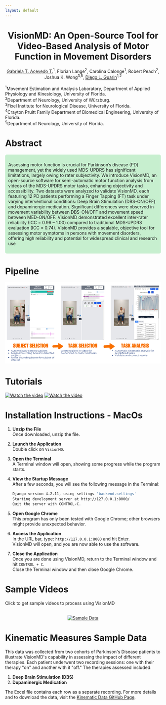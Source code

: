 ```yaml
---
layout: default
---
```


<h1 align="center">VisionMD: An Open-Source Tool for Video-Based Analysis of Motor Function in Movement Disorders</h1>
<div align="center">
  <a href="https://www.linkedin.com/in/gabrielaacevedot/" target="_blank">Gabriela T. Acevedo T.</a><sup>1</sup>, Florian Lange<sup>2</sup>, Carolina Calonge<sup>1</sup>, Robert Peach<sup>2</sup>, Joshua K. Wong<sup>3,5</sup>, <a href="https://www.linkedin.com/in/diego-guarin/" target="_blank">Diego L. Guarin</a><sup>1,2</sup>
</div>
<br>
<sup>1</sup>Movement Estimation and Analysis Laboratory, Department of Applied Physiology and Kinesiology, University of Florida.
<br>
<sup>2</sup>Department of Neurology, University of Würzburg.
<br>
<sup>3</sup>Fixel Institute for Neurological Disease, University of Florida.
<br>
<sup>4</sup>Crayton Pruitt Family Department of Biomedical Engineering, University of Florida.
<br>
<sup>5</sup>Department of Neurology, University of Florida. 

# Abstract
<div style="background-color: #C7EFCF; padding: 10px; border-radius: 5px; margin: 20px 0;">
  <p>Assessing motor function is crucial for Parkinson’s disease (PD) management, yet  the widely used MDS-UPDRS has significant limitations, largely owing to rater subjectivity. We introduce VisionMD, an open-source software for semi-automatic motor function analysis from videos of the MDS-UPDRS motor tasks, enhancing objectivity and accessibility. Two datasets were analyzed to validate VisionMD, each featuring 12 PD patients performing a Finger Tapping (FT) task under varying interventional conditions: Deep Brain Stimulation (DBS-ON/OFF) and dopaminergic medication. Significant differences were observed in movement variability between DBS-ON/OFF and movement speed between MED-ON/OFF. VisionMD demonstrated excellent inter-rater reliability (ICC = 0.96 – 1.00) compared to traditional MDS-UPDRS evaluation (ICC = 0.74). VisionMD provides a scalable, objective tool for assessing motor symptoms in persons with movement disorders, offering high reliability and potential for widespread clinical and research use</p>
</div>

# Pipeline
<div align="center">
    <img src="files/VisionMD.png" alt="Pipeline" />
</div>

# Tutorials
[![Watch the video](https://img.youtube.com/vi/nEziXfARw8o/maxresdefault.jpg)](https://youtu.be/nEziXfARw8o)
[![Watch the video](https://img.youtube.com/vi/jZDgEBjXwP8/maxresdefault.jpg)](https://youtu.be/jZDgEBjXwP8)

# Installation Instructions - MacOs

1. **Unzip the File**  
   Once downloaded, unzip the file.

2. **Launch the Application**  
   Double click on `VisionMD`.

3. **Open the Terminal**  
   A Terminal window will open, showing some progress while the program starts.

4. **View the Startup Message**  
   After a few seconds, you will see the following message in the Terminal:

   ```bash
   Django version 4.2.11, using settings 'backend.settings'
   Starting development server at http://127.0.0.1:8000/
   Quit the server with CONTROL-C.
    ```
5. **Open Google Chrome**  
   This program has only been tested with Google Chrome; other browsers might provide unexpected behavior.

6. **Access the Application**  
   In the URL bar, type: `http://127.0.0.1:8080` and hit Enter.  
   VisionMD will open, and you are now able to use the software.

7. **Close the Application**  
   Once you are done using VisionMD, return to the Terminal window and hit `CONTROL + C`.  
   Close the Terminal window and then close Google Chrome.

# Sample Videos
Click to get sample videos to process using VisionMD
<br>
<br>
<div align="center">
  <a href="https://github.com/mea-lab/VisionMD-Tutorial/tree/main/sampledata" target="_blank">
    <img src="files/sample_data.png" alt="Sample Data" width="500">
  </a>
</div>

# Kinematic Measures Sample Data

This data was collected from two cohorts of Parkinson's Disease patients to illustrate VisionMD's capability in assessing the impact of different therapies. Each patient underwent two recording sessions: one with their therapy "on" and another with it "off." The therapies assessed included:

1. **Deep Brain Stimulation (DBS)**
2. **Dopaminergic Medication**

The Excel file contains each row as a separate recording. For more details and to download the data, visit the [Kinematic Data GitHub Page](https://github.com/mea-lab/VisionMD-Tutorial/tree/main/sampledata/KinematicData).
